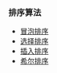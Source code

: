 ### 排序算法

- [冒泡排序](bubble_sort)
- [选择排序](selection_sort)
- [插入排序](insertion_sort)
- [希尔排序](shell_sort)
